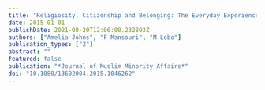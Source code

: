 ```yaml
---
title: "Religiosity, Citizenship and Belonging: The Everyday Experiences of Young Australian Muslims"
date: 2015-01-01
publishDate: 2021-08-20T12:06:00.232803Z
authors: ["Amelia Johns", "F Mansouri", "M Lobo"]
publication_types: ["2"]
abstract: ""
featured: false
publication: "*Journal of Muslim Minority Affairs*"
doi: "10.1080/13602004.2015.1046262"
---
```


